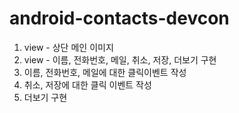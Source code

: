 # android-contacts-devcon

1. view - 상단 메인 이미지
2. view - 이름, 전화번호, 메일, 취소, 저장, 더보기 구현
3. 이름, 전화번호, 메일에 대한 클릭이벤트 작성
4. 취소, 저장에 대한 클릭 이벤트 작성
5. 더보기 구현
